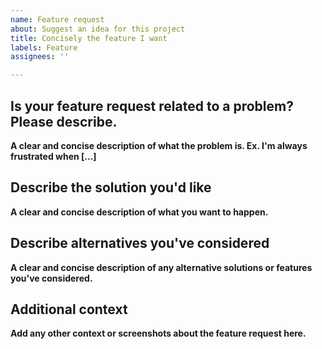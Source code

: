 ```yaml
---
name: Feature request
about: Suggest an idea for this project
title: Concisely the feature I want
labels: Feature
assignees: ''

---
```


## Is your feature request related to a problem? Please describe.

**A clear and concise description of what the problem is. Ex. I'm always frustrated when [...]**

## Describe the solution you'd like

**A clear and concise description of what you want to happen.**

## Describe alternatives you've considered

**A clear and concise description of any alternative solutions or features you've considered.**

## Additional context

**Add any other context or screenshots about the feature request here.**
